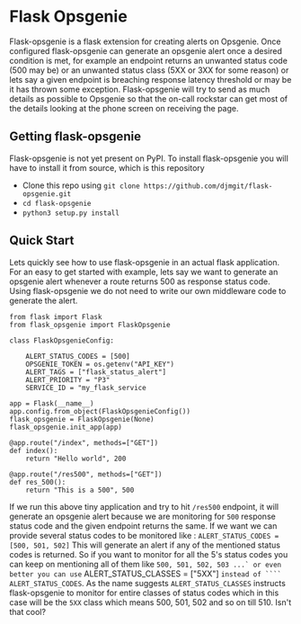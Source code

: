 # Flask Opsgenie

Flask-opsgenie is a flask extension for creating alerts on Opsgenie. Once configured flask-opsgenie can generate an opsgenie alert once a desired condition is met,
for example an endpoint returns an unwanted status code (500 may be) or an unwanted status class (5XX or 3XX for some reason) or lets say a given endpoint is
breaching response latency threshold or may be it has thrown some exception. Flask-opsgenie will try to send as much details as possible to Opsgenie so that
the on-call rockstar can get most of the details looking at the phone screen on receiving the page.

## Getting flask-opsgenie

Flask-opsgenie is not yet present on PyPI. To install flask-opsgenie you will have to install it from source, which is this repository

- Clone this repo using ``` git clone https://github.com/djmgit/flask-opsgenie.git ```
- ``` cd flask-opsgenie ```
- ``` python3 setup.py install ```

## Quick Start

Lets quickly see how to use flask-opsgenie in an actual flask application.
For an easy to get started with example, lets say we want to generate an opsgenie alert whenever a route returns 500 as response status code. Using
flask-opsgenie we do not need to write our own middleware code to generate the alert.

```
from flask import Flask
from flask_opsgenie import FlaskOpsgenie

class FlaskOpsgenieConfig:

    ALERT_STATUS_CODES = [500]
    OPSGENIE_TOKEN = os.getenv("API_KEY")
    ALERT_TAGS = ["flask_status_alert"]
    ALERT_PRIORITY = "P3"
    SERVICE_ID = "my_flask_service

app = Flask(__name__)
app.config.from_object(FlaskOpsgenieConfig())
flask_opsgenie = FlaskOpsgenie(None)
flask_opsgenie.init_app(app)

@app.route("/index", methods=["GET"])
def index():
    return "Hello world", 200

@app.route("/res500", methods=["GET"])
def res_500():
    return "This is a 500", 500
```

If we run this above tiny application and try to hit ``` /res500 ``` endpoint, it will generate an opsgenie alert because we are monitoring for ``` 500 ```
response status code and the given endpoint returns the same. If we want we can provide several status codes to be monitored like :
``` ALERT_STATUS_CODES = [500, 501, 502] ```
This will generate an alert if any of the mentioned status codes is returned. So if you want to monitor for all the 5's status codes you can keep on mentioning
all of them like ``` 500, 501, 502, 503 ...` or even better you can use ``` ALERT_STATUS_CLASSES = ["5XX"] ``` instead of ```` ALERT_STATUS_CODES ```. As the
name suggests ``` ALERT_STATUS_CLASSES ``` instructs flask-opsgenie to monitor for entire classes of status codes which in this case will be the ``` 5XX ``` class
which means 500, 501, 502 and so on till 510. Isn't that cool?

